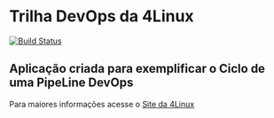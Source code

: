 # Trilha DevOps da 4Linux

<!-- Altere a Flag abaixo com sua URL do Travis -->
[![Build Status](https://travis-ci.com/rtn15/DevOpsLab-HelloWorld.svg?branch=master)](https://travis-ci.com/rtn15/DevOpsLab-HelloWorld)

## Aplicação criada para exemplificar o Ciclo de uma PipeLine DevOps


Para maiores informações acesse o [Site da 4Linux](https://www.4linux.com.br/cursos/devops)
